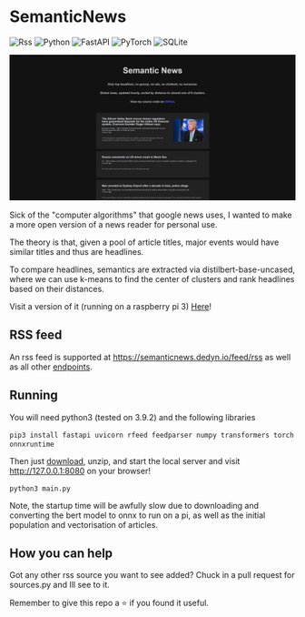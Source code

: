 # SemanticNews
![Rss](https://img.shields.io/badge/rss-F88900?style=for-the-badge&logo=rss&logoColor=white)
![Python](https://img.shields.io/badge/python-3670A0?style=for-the-badge&logo=python&logoColor=ffdd54)
![FastAPI](https://img.shields.io/badge/FastAPI-005571?style=for-the-badge&logo=fastapi)
![PyTorch](https://img.shields.io/badge/PyTorch-%23EE4C2C.svg?style=for-the-badge&logo=PyTorch&logoColor=white)
![SQLite](https://img.shields.io/badge/sqlite-%2307405e.svg?style=for-the-badge&logo=sqlite&logoColor=white)

<p align="center">
  <img src="https://raw.githubusercontent.com/Aveygo/SemanticNews/main/sample.png">
</p>


Sick of the "computer algorithms" that google news uses, I wanted to make a more open version of a news reader for personal use.

The theory is that, given a pool of article titles, major events would have similar titles and thus are headlines.

To compare headlines, semantics are extracted via distilbert-base-uncased, where we can use k-means to find the center of clusters and
rank headlines based on their distances.

Visit a version of it (running on a raspberry pi 3) [Here](https://semanticnews.dedyn.io:8080/)!

## RSS feed

An rss feed is supported at https://semanticnews.dedyn.io/feed/rss as well as all other [endpoints](https://semanticnews.dedyn.io:8080/docs).

## Running

You will need python3 (tested on 3.9.2) and the following libraries

```
pip3 install fastapi uvicorn rfeed feedparser numpy transformers torch onnxruntime
```

Then just [download](https://github.com/Aveygo/SemanticNews/archive/refs/heads/main.zip), unzip, and start the local server and visit http://127.0.0.1:8080 on your browser!

```
python3 main.py
```

Note, the startup time will be awfully slow due to downloading and converting the bert model to onnx to run on a pi, 
as well as the initial population and vectorisation of articles.

## How you can help

Got any other rss source you want to see added? Chuck in a pull request for sources.py and Ill see to it.

Remember to give this repo a ⭐ if you found it useful.

[comment]: <> (tags: open source google news alternative)
[comment]: <> (tags: open news reader rss self hosted)
